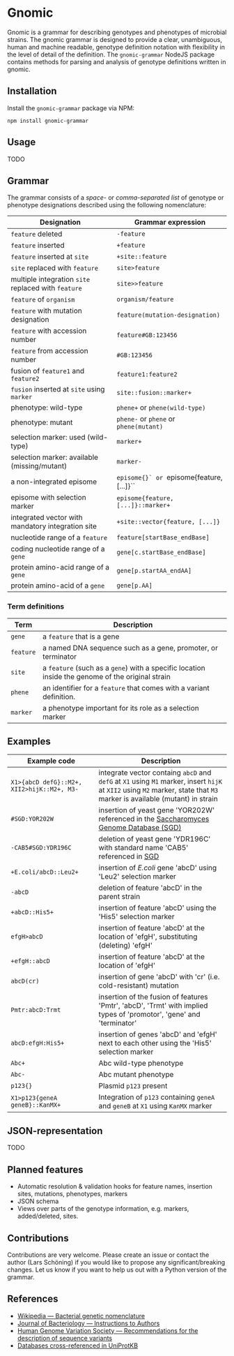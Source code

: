 # Gnomic

Gnomic is a grammar for describing genotypes and phenotypes of microbial strains. The gnomic grammar is designed to provide a clear, unambiguous, human and machine readable, genotype definition notation with flexibility in the level of detail of the definition. The `gnomic-grammar` NodeJS package contains methods for parsing and analysis of genotype definitions written in gnomic. 

## Installation

Install the `gnomic-grammar` package via NPM:

    npm install gnomic-grammar

## Usage

TODO

## Grammar

The grammar consists of a *space-* or *comma-*separated list** of genotype or phenotype designations described using the following nomenclature:

Designation                                 | Grammar expression
------------------------------------------- | -------------------------
`feature` deleted                              | ``-feature``
`feature` inserted                             | ``+feature``
`feature` inserted at `site`                   | ``+site::feature``
`site` replaced with `feature`                 | ``site>feature``
multiple integration `site` replaced with `feature` | ``site>>feature``
`feature` of `organism`                        | ``organism/feature``
`feature` with mutation designation            | ``feature(mutation-designation)``
`feature` with accession number                | ``feature#GB:123456``
`feature` from accession number                | ``#GB:123456``
fusion of `feature1` and `feature2`         | ``feature1:feature2``
`fusion` inserted at `site` using `marker`   | ``site::fusion::marker+``
phenotype: wild-type                      | ``phene+`` or ``phene(wild-type)``
phenotype: mutant                         | ``phene-`` or ``phene`` or ``phene(mutant)``
selection marker: used (wild-type)         | ``marker+``
selection marker: available (missing/mutant) | ``marker-``
a non-integrated episome | ``episome{}` or ``episome{feature, [...]}``
episome with selection marker | ``episome{feature, [...]}::marker+``
integrated vector with mandatory integration site | ``+site::vector{feature, [...]}``
nucleotide range of a `feature` | ``feature[startBase_endBase]``
coding nucleotide range of a `gene` | ``gene[c.startBase_endBase]``
protein amino-acid range of a `gene` | ``gene[p.startAA_endAA]``
protein amino-acid of a `gene` | ``gene[p.AA]``

### Term definitions

Term           | Description
-------------- | --------------
``gene``       | a ``feature`` that is a gene
``feature``    | a named DNA sequence such as a gene, promoter, or terminator
``site``      | a ``feature`` (such as a ``gene``) with a specific location inside the genome of the original strain
``phene``      | an identifier for a ``feature`` that comes with a variant definition.
``marker``     | a phenotype important for its role as a selection marker

## Examples

| Example code | Description                          |
| ------------------------------------- | ------------------------------------- |
| `X1>{abcD defG}::M2+, XII2>hijK::M2+, M3- ` | integrate vector containg `abcD` and `defG` at `X1` using `M1` marker, insert `hijK` at `XII2` using `M2` marker, state that `M3` marker is available (mutant) in strain
| `#SGD:YOR202W` | insertion of yeast gene 'YOR202W' referenced in the [Saccharomyces Genome Database (SGD)](http://www.yeastgenome.org/)|
| `-CAB5#SGD:YDR196C` | deletion of yeast gene 'YDR196C' with standard name 'CAB5' referenced in [SGD](http://www.yeastgenome.org/) |
| `+E.coli/abcD::Leu2+` | insertion of _E.coli_ gene 'abcD' using 'Leu2' selection marker
| `-abcD` | deletion of feature 'abcD' in the parent strain |
| `+abcD::His5+` | insertion of feature 'abcD' using the 'His5' selection marker |
| `efgH>abcD` | insertion of feature 'abcD' at the location of 'efgH', substituting (deleting) 'efgH' |
| `+efgH::abcD` | insertion of feature 'abcD' at the location of 'efgH' |
| `abcD(cr)` | insertion of gene 'abcD' with 'cr' (i.e. cold-resistant) mutation |
| `Pmtr:abcD:Trmt` | insertion of the fusion of features 'Pmtr', 'abcD', 'Trmt' with implied types of 'promotor', 'gene' and 'terminator' |
| `abcD:efgH:His5+` | insertion of genes 'abcD' and 'efgH' next to each other using the 'His5' selection marker |
| `Abc+` | Abc wild-type phenotype |
| `Abc-` | Abc mutant phenotype |
| `p123{}` | Plasmid `p123` present |
| `X1>p123{geneA geneB}::KanMX+` | Integration of `p123` containing `geneA` and `geneB` at `X1` using `KanMX` marker |

## JSON-representation

TODO

## Planned features

- Automatic resolution & validation hooks for feature names, insertion sites, mutations, phenotypes, markers
- JSON schema
- Views over parts of the genotype information, e.g. markers, added/deleted, sites.

## Contributions

Contributions are very welcome. Please create an issue or contact the author (Lars Schöning) if you would like to propose any significant/breaking changes. Let us know if you want to help us out with a Python version of the grammar.

## References

- [Wikipedia — Bacterial genetic nomenclature](http://en.wikipedia.org/wiki/Bacterial_genetic_nomenclature)
- [Journal of Bacteriology — Instructions to Authors](http://jb.asm.org/site/misc/journal-ita_nom.xhtml#03)
- [Human Genome Variation Society — Recommendations for the description of sequence variants](http://www.hgvs.org/mutnomen/recs.html)
- [Databases cross-referenced in UniProtKB](http://www.uniprot.org/docs/dbxref)
